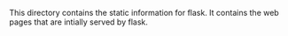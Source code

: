 This directory contains the static information for flask. It contains the web pages
that are intially served by flask.
